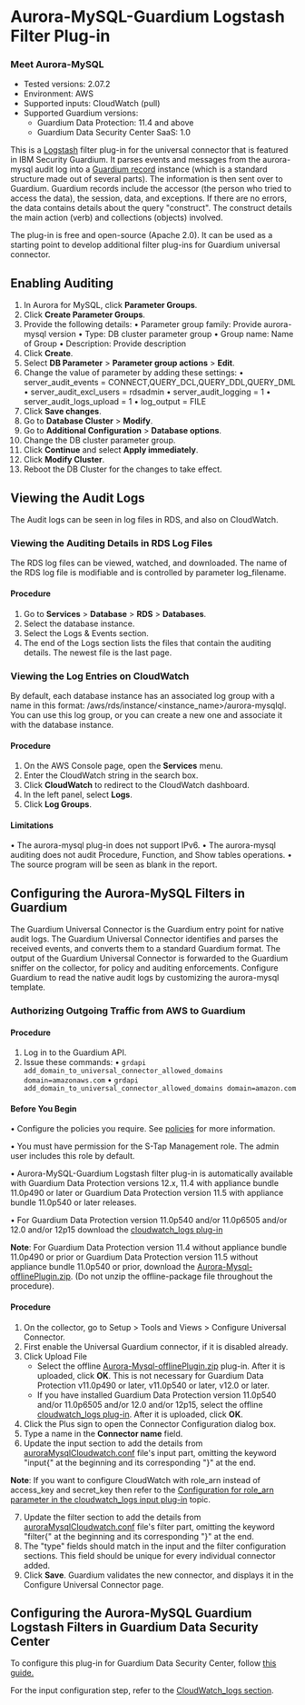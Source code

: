 # Aurora-MySQL-Guardium Logstash Filter Plug-in

### Meet Aurora-MySQL
* Tested versions: 2.07.2
* Environment: AWS
* Supported inputs: CloudWatch (pull)
* Supported Guardium versions:
  * Guardium Data Protection: 11.4 and above
  * Guardium Data Security Center SaaS: 1.0

This is a [Logstash](https://github.com/elastic/logstash) filter plug-in for the universal connector that is featured in IBM Security Guardium. It parses events and messages from the aurora-mysql audit log into a [Guardium record](https://github.com/IBM/universal-connectors/blob/main/common/src/main/java/com/ibm/guardium/universalconnector/commons/structures/Record.java) instance (which is a standard structure made out of several parts). The information is then sent over to Guardium. Guardium records include the accessor (the person who tried to access the data), the session, data, and exceptions. If there are no errors, the data contains details about the query "construct". The construct details the main action (verb) and collections (objects) involved.

The plug-in is free and open-source (Apache 2.0). It can be used as a starting point to develop additional filter plug-ins for Guardium universal connector.


## Enabling Auditing

1. In Aurora for MySQL, click **Parameter Groups**.
2. Click **Create Parameter Groups**.
3. Provide the following details:
   • Parameter group family: Provide aurora-mysql version
   • Type: DB cluster parameter group
   • Group name: Name of Group
   • Description: Provide description
4. Click **Create**.
5. Select **DB Parameter** > **Parameter group actions** > **Edit**.
6. Change the value of parameter by adding these settings:
   • server_audit_events = CONNECT,QUERY_DCL,QUERY_DDL,QUERY_DML
   • server_audit_excl_users = rdsadmin
   • server_audit_logging = 1
   • server_audit_logs_upload = 1
   • log_output = FILE
7. Click **Save changes**.
8. Go to **Database Cluster** > **Modify**.
9. Go to **Additional Configuration** > **Database options**.
10. Change the DB cluster parameter group.
11. Click **Continue** and select **Apply immediately**.
12. Click **Modify Cluster**.
13. Reboot the DB Cluster for the changes to take effect.
		
## Viewing the Audit Logs

The Audit logs can be seen in log files in RDS, and also on CloudWatch.
	
### Viewing the Auditing Details in RDS Log Files

The RDS log files can be viewed, watched, and downloaded. The name of the RDS log file is modifiable and is controlled by parameter log_filename.

#### Procedure
1. Go to **Services** > **Database** > **RDS** > **Databases**.
2. Select the database instance.
3. Select the Logs & Events section.
4. The end of the Logs section lists the files that contain the auditing details. The newest file is the last page.

### Viewing the Log Entries on CloudWatch

By default, each database instance has an associated log group with a name in this format: /aws/rds/instance/<instance_name>/aurora-mysqlql. You can use this log group, or you can create a new one and associate it with the database instance.

#### Procedure
1. On the AWS Console page, open the **Services** menu.
2. Enter the CloudWatch string in the search box.
3. Click **CloudWatch** to redirect to the CloudWatch dashboard.
4. In the left panel, select **Logs**.
5. Click **Log Groups**.
	

#### Limitations
• The aurora-mysql plug-in does not support IPv6.
• The aurora-mysql auditing does not audit Procedure, Function, and Show tables operations.
• The source program will be seen as blank in the report.

## Configuring the Aurora-MySQL Filters in Guardium

The Guardium Universal Connector is the Guardium entry point for native audit logs. The Guardium Universal Connector identifies and parses the received events, and converts them to a standard Guardium format. The output of the Guardium Universal Connector is forwarded to the Guardium sniffer on the collector, for policy and auditing enforcements. Configure Guardium to read the native audit logs by customizing the aurora-mysql template.

### Authorizing Outgoing Traffic from AWS to Guardium

#### Procedure
1. Log in to the Guardium API.
2. Issue these commands:
   • `grdapi add_domain_to_universal_connector_allowed_domains domain=amazonaws.com`
   • `grdapi add_domain_to_universal_connector_allowed_domains domain=amazon.com`

#### Before You Begin

• Configure the policies you require. See [policies](/docs/#policies) for more information.

• You must have permission for the S-Tap Management role. The admin user includes this role by default.

• Aurora-MySQL-Guardium Logstash filter plug-in is automatically available with Guardium Data Protection versions 12.x, 11.4 with appliance bundle 11.0p490 or later or Guardium Data Protection version 11.5 with appliance bundle 11.0p540 or later releases.

• For Guardium Data Protection version 11.0p540 and/or 11.0p6505 and/or 12.0 and/or 12p15 download the [cloudwatch_logs plug-in](../../input-plugin/logstash-input-cloudwatch-logs/CloudwatchLogsInputPackage/offline-logstash-input-cloudwatch_log_1_0_5.zip)

**Note**: For Guardium Data Protection version 11.4 without appliance bundle 11.0p490 or prior or Guardium Data Protection version 11.5 without appliance bundle 11.0p540 or prior, download the [Aurora-Mysql-offlinePlugin.zip](https://github.com/IBM/universal-connectors/raw/main/filter-plugin/logstash-filter-aurora-mysql-guardium/AuroraMysqlOverCloudwatchPackage/AuroraMysql/Aurora-Mysql-offlinePlugin.zip). (Do not unzip the offline-package file throughout the procedure).

#### Procedure
1. On the collector, go to Setup > Tools and Views > Configure Universal Connector.
2. First enable the Universal Guardium connector, if it is disabled already.
3. Click Upload File
   * Select the offline [Aurora-Mysql-offlinePlugin.zip](https://github.com/IBM/universal-connectors/raw/main/filter-plugin/logstash-filter-aurora-mysql-guardium/AuroraMysqlOverCloudwatchPackage/AuroraMysql/Aurora-Mysql-offlinePlugin.zip) plug-in. After it is uploaded, click **OK**. This is not necessary for Guardium Data Protection v11.0p490 or later, v11.0p540 or later, v12.0 or later.
   * If you have installed Guardium Data Protection version 11.0p540 and/or 11.0p6505 and/or 12.0 and/or 12p15, select the offline [cloudwatch_logs plug-in](../../input-plugin/logstash-input-cloudwatch-logs/CloudwatchLogsInputPackage/offline-logstash-input-cloudwatch_log_1_0_5.zip). After it is uploaded, click **OK**.
4. Click the Plus sign to open the Connector Configuration dialog box.
5. Type a name in the **Connector name** field.
6. Update the input section to add the details from [auroraMysqlCloudwatch.conf](https://github.com/IBM/universal-connectors/raw/main/filter-plugin/logstash-filter-aurora-mysql-guardium/auroraMysqlCloudwatch.conf) file's input part, omitting the keyword "input{" at the beginning and its corresponding "}" at the end.

**Note**: If you want to configure CloudWatch with role_arn instead of access_key and secret_key then refer to the [Configuration for role_arn parameter in the cloudwatch_logs input plug-in](https://github.com/IBM/universal-connectors/blob/main/input-plugin/logstash-input-cloudwatch-logs/SettingsForRoleArn.md#configuration-for-role_arn-parameter-in-the-cloudwatch_logs-input-plug-in) topic.

7. Update the filter section to add the details from [auroraMysqlCloudwatch.conf](https://github.com/IBM/universal-connectors/raw/main/filter-plugin/logstash-filter-aurora-mysql-guardium/auroraMysqlCloudwatch.conf) file's filter part, omitting the keyword "filter{" at the beginning and its corresponding "}" at the end.
8. The "type" fields should match in the input and the filter configuration sections. This field should be unique for every individual connector added.
9. Click **Save**. Guardium validates the new connector, and displays it in the Configure Universal Connector page.

## Configuring the Aurora-MySQL Guardium Logstash Filters in Guardium Data Security Center

To configure this plug-in for Guardium Data Security Center, follow [this guide.](/docs/Guardium%20Insights/3.2.x/UC_Configuration_GI.md)

For the input configuration step, refer to the [CloudWatch_logs section](/docs/Guardium%20Insights/3.2.x/UC_Configuration_GI.md#configuring-a-CloudWatch-input-plug-in).
